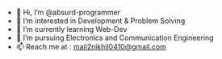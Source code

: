 - 👋 Hi, I’m @absurd-programmer
- 👀 I’m interested in Development & Problem Solving
- 🌱 I’m currently learning Web-Dev
- 💞️ I’m pursuing Electronics and Communication Engineering
- 📫 Reach me at : mail2nikhil0410@gmail.com

<!---
absurd-programmer/absurd-programmer is a ✨ special ✨ repository because its `README.md` (this file) appears on your GitHub profile.
You can click the Preview link to take a look at your changes.
--->

